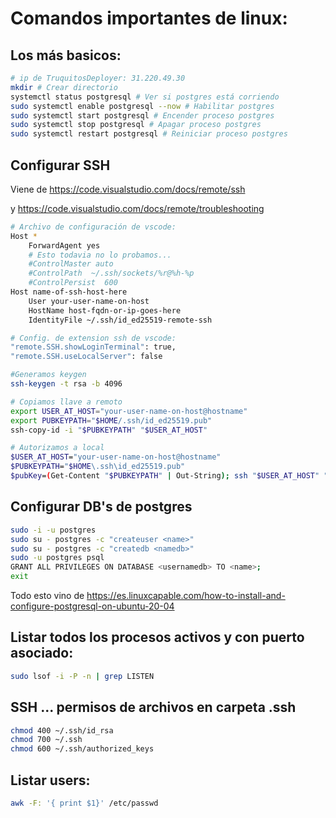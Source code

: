 # Comandos importantes de linux:

## Los más basicos:
```bash
# ip de TruquitosDeployer: 31.220.49.30
mkdir # Crear directorio
systemctl status postgresql # Ver si postgres está corriendo
sudo systemctl enable postgresql --now # Habilitar postgres
sudo systemctl start postgresql # Encender proceso postgres
sudo systemctl stop postgresql # Apagar proceso postgres
sudo systemctl restart postgresql # Reiniciar proceso postgres
```

## Configurar SSH

Viene de https://code.visualstudio.com/docs/remote/ssh 

y https://code.visualstudio.com/docs/remote/troubleshooting


```bash
# Archivo de configuración de vscode:
Host *
    ForwardAgent yes
    # Esto todavia no lo probamos...
    #ControlMaster auto
    #ControlPath  ~/.ssh/sockets/%r@%h-%p
    #ControlPersist  600
Host name-of-ssh-host-here
    User your-user-name-on-host
    HostName host-fqdn-or-ip-goes-here
    IdentityFile ~/.ssh/id_ed25519-remote-ssh

# Config. de extension ssh de vscode:
"remote.SSH.showLoginTerminal": true,
"remote.SSH.useLocalServer": false

#Generamos keygen
ssh-keygen -t rsa -b 4096 

# Copiamos llave a remoto  
export USER_AT_HOST="your-user-name-on-host@hostname"
export PUBKEYPATH="$HOME/.ssh/id_ed25519.pub"
ssh-copy-id -i "$PUBKEYPATH" "$USER_AT_HOST"

# Autorizamos a local 
$USER_AT_HOST="your-user-name-on-host@hostname"
$PUBKEYPATH="$HOME\.ssh\id_ed25519.pub"
$pubKey=(Get-Content "$PUBKEYPATH" | Out-String); ssh "$USER_AT_HOST" "mkdir -p ~/.ssh && chmod 700 ~/.ssh && echo '${pubKey}' >> ~/.ssh/authorized_keys && chmod 600 ~/.ssh/authorized_keys"
```

## Configurar DB's de postgres

```bash
sudo -i -u postgres
sudo su - postgres -c "createuser <name>"
sudo su - postgres -c "createdb <namedb>"
sudo -u postgres psql
GRANT ALL PRIVILEGES ON DATABASE <usernamedb> TO <name>;
exit
``` 

Todo esto vino de https://es.linuxcapable.com/how-to-install-and-configure-postgresql-on-ubuntu-20-04

## Listar todos los procesos activos y con puerto asociado:

```bash
sudo lsof -i -P -n | grep LISTEN
```
## SSH ... permisos de archivos en carpeta .ssh 

```bash
chmod 400 ~/.ssh/id_rsa
chmod 700 ~/.ssh
chmod 600 ~/.ssh/authorized_keys
```

## Listar users:
```bash
awk -F: '{ print $1}' /etc/passwd
```